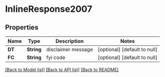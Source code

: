 # InlineResponse2007

## Properties
Name | Type | Description | Notes
------------ | ------------- | ------------- | -------------
**DT** | **String** | disclaimer message | [optional] [default to null]
**FC** | **String** | fyi code | [optional] [default to null]

[[Back to Model list]](../README.md#documentation-for-models) [[Back to API list]](../README.md#documentation-for-api-endpoints) [[Back to README]](../README.md)


